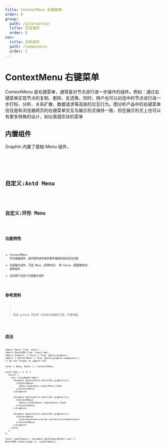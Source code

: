 ```yaml
---
title: ContextMenu 右键菜单
order: 0
group:
  path: /interaction
  title: 交互组件
  order: 0
nav:
  title: 分析组件
  path: /components
  order: 1
---
```


# ContextMenu 右键菜单

ContextMenu 是右键菜单，通常是对节点进行进一步操作的组件。例如：通过右键菜单实现节点的复制、删除、反选等。同时，用户也可以对选中的节点进行进一步打标、分析、关系扩散、数据请求等高级的交互行为。图分析产品中的右键菜单往往是和浏览器网页的右键菜单交互与展示形式保持一致，但在展示形式上也可以有更多特殊的设计，如仪表盘形状的菜单

## 内置组件

Graphin 内置了基础 Menu 组件，

<code src='./demos/index' >
<!-- <API src='./Menu.tsx'> -->
<API src='./Menu.tsx' >

## 自定义:Antd Menu

<code src='./demos/AntdMenu' >

## 自定义:环形 Menu

<code src='./demos/PieMenu' >

## 功能特性

- ContextMenu 作为容器组件，给内部的组件提供事件唤起和坐标定位功能
- 内部展示组件，可选 Menu（菜单样式） 和 Donut（甜甜圈样式） 两种组件
- 支持用户自定义内部展示组件

## 参考资料

> 欢迎 github 的伙伴 讨论设计和组件方案，开源共建。

## 用法

```tsx | pure
import React from 'react';
import ReactDOM from 'react-dom';
import Graphin, { Utils } from '@antv/graphin';
import { ContextMenu } from '@antv/graphin-components';
// Do not forget to import CSS

const { Menu, Donut } = ContextMenu;

const App = () => {
  return (
    <div className="App">
      <Graphin data={Utils.mock(10).graphin()}>
        <ContextMenu>
          <Menu.Item>menu item</Menu.Item>
        </ContextMenu>
      </Graphin>

      <Graphin data={Utils.mock(10).graphin()}>
        <ContextMenu>
          <Donut.Item>donut item</Donut.Item>
        </ContextMenu>
      </Graphin>

      <Graphin data={Utils.mock(10).graphin()}>
        <ContextMenu>
          <CustomContent>custom content</CustomContent>
        </ContextMenu>
      </Graphin>
    </div>
  );
};

const rootElement = document.getElementById('root');
ReactDOM.render(<App />, rootElement);
```
